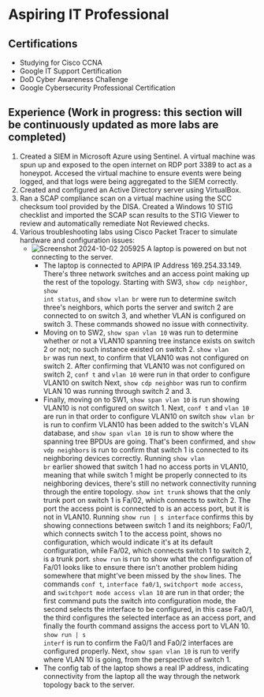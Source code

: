 # Aspiring IT Professional 

## Certifications
- Studying for Cisco CCNA
- Google IT Support Certification
- DoD Cyber Awareness Challenge
- Google Cybersecurity Professional Certification

## Experience (Work in progress: this section will be continuously updated as more labs are completed)
1. Created a SIEM in Microsoft Azure using Sentinel. A virtual machine was spun up and exposed to the open internet on RDP port 3389 to act as a honeypot. Accesed the virtual machine to ensure events were being logged, and that logs were being aggregated to the SIEM correctly.
2. Created and configured an Active Directory server using VirtualBox.
3. Ran a SCAP compliance scan on a virtual machine using the SCC checksum tool provided by the DISA. Created a Windows 10 STIG checklist and imported the SCAP scan results to the STIG Viewer to review and automatically remediate Not Reviewed checks.
4. Various troubleshooting labs using Cisco Packet Tracer to simulate hardware and configuration issues:
   - ![Screenshot 2024-10-02 205925](https://github.com/user-attachments/assets/cde05ab6-8af9-468a-8607-3d5c1150aa90)
A laptop is powered on but not connecting to the server.
        - The laptop is connected to APIPA IP Address 169.254.33.149. There's three network switches and an access point making up the rest of the topology. Starting with SW3, <code>show cdp neighbor</code>, <code>show int status</code>, and <code>show vlan br</code> were run to determine switch three's neighbors, which ports the server and switch 2 are connected to on switch 3, and whether VLAN is configured on switch 3. These commands showed no issue with connectivity.
        - Moving on to SW2, <code>show span vlan 10</code> was run to determine whether or not a VLAN10 spanning tree instance exists on switch 2 or not; no such instance existed on switch 2. <code>show vlan br</code> was run next, to confirm that VLAN10 was not configured on switch 2. After confirming that VLAN10 was not configured on switch 2, <code>conf t</code> and <code>vlan 10</code> were run in that order to configure VLAN10 on switch Next, <code>show cdp neighbor</code> was run to confirm VLAN 10 was running through switch 2 and 3.
        - Finally, moving on to SW1, <code>show span vlan 10</code> is run showing VLAN10 is not configured on switch 1. Next, <code>conf t</code> and <code>vlan 10</code> are run in that order to configure VLAN10 on switch <code>show vlan br</code> is run to confirm VLAN10 has been added to the switch's VLAN database, and <code>show span vlan 10</code> is run to show where the spanning tree BPDUs are going. That's been confirmed, and <code>show vdp neighbors</code> is run to confirm that switch 1 is connected to its neighboring devices correctly. Running <code>show vlan br</code> earlier showed that switch 1 had no access ports in VLAN10, meaning that while switch 1 might be properly connected to its neighboring devices, there's still no network connectivity running through the entire topology. <code>show int trunk</code> shows that the only trunk port on switch 1 is Fa/02, which connects to switch 2. The port the access point is connected to is an access port, but it is not in VLAN10. Running <code>show run | s interface</code> confirms this by showing connections between switch 1 and its neighbors; Fa0/1, which connects switch 1 to the access point, shows no configuration, which would indicate it's at its default configuration, while Fa/02, which connects switch 1 to switch 2, is a trunk port. <code>show run</code> is run to show what the configuration of Fa/01 looks like to ensure there isn't another problem hiding somewhere that might've been missed by the <code>show</code> lines. The commands <code>conf t</code>, <code>interface fa0/1</code>, <code>switchport mode access</code>, and <code>switchport mode access vlan 10</code> are run in that order; the first command puts the switch into configuration mode, the second selects the interface to be configured, in this case Fa0/1, the third configures the selected interface as an access port, and finally the fourth command assigns the access port to VLAN 10. <code>show run | s interf</code> is run to confirm the Fa0/1 and Fa0/2 interfaces are configured properly. Next, <code>show span vlan 10</code> is run to verify where VLAN 10 is going, from the perspective of switch 1.
        - The config tab of the laptop shows a real IP address, indicating connectivity from the laptop all the way through the network topology back to the server.
